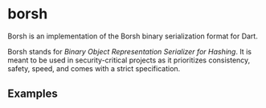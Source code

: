 # borsh

Borsh is an implementation of the Borsh binary serialization format for Dart.

Borsh stands for *Binary Object Representation Serializer for Hashing*. It is meant to be used in security-critical projects as it prioritizes consistency, safety, speed, and comes with a strict specification.



## Examples

